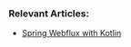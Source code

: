 ### Relevant Articles:
- [Spring Webflux with Kotlin](http://www.baeldung.com/spring-webflux-kotlin)
